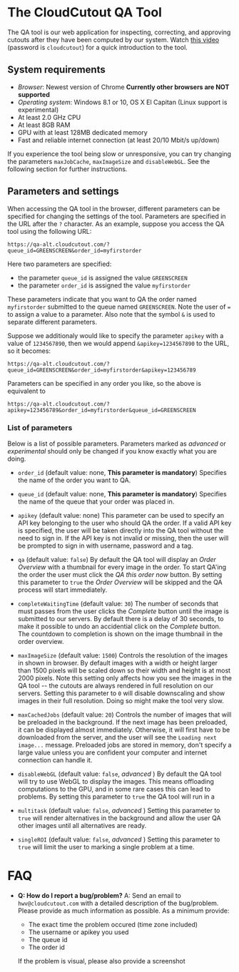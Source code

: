 # The CloudCutout QA Tool

The QA tool is our web application for inspecting, correcting, and approving cutouts
after they have been computed by our system. Watch [this video](https://vimeo.com/170768166) (password is `cloudcutout`) for a quick introduction to the tool.

## System requirements
- _Browser_: Newest version of Chrome **Currently other browsers are NOT supported**
- _Operating system_: Windows 8.1 or 10, OS X El Capitan (Linux support is experimental)
- At least 2.0 GHz CPU
- At least 8GB RAM
- GPU with at least 128MB dedicated memory 
- Fast and reliable internet connection (at least 20/10 Mbit/s up/down)

If you experience the tool being slow or unresponsive, you can try changing the parameters
`maxJobCache`, `maxImageSize` and `disableWebGL`. See the following section for further instructions.

## Parameters and settings
When accessing the QA tool in the browser, different parameters can be specified for changing the settings of the tool. Parameters are specified
in the URL after the `?` character. As an example, suppose you access the QA tool using the following URL:
```
https://qa-alt.cloudcutout.com/?queue_id=GREENSCREEN&order_id=myfirstorder
```
Here two parameters are specified:
- the parameter `queue_id` is assigned the value `GREENSCREEN`
- the parameter `order_id` is assigned the value `myfirstorder`

These parameters indicate that you want to QA the order named `myfirstorder` submitted to the queue named `GREENSCREEN`.
Note the user of `=` to assign a value to a parameter. Also note that the symbol `&` is used to separate different parameters.

Suppose we additionaly would like to specify the parameter `apikey` with a value of `1234567890`, then we would append `&apikey=1234567890` to the URL, so it becomes:
```
https://qa-alt.cloudcutout.com/?queue_id=GREENSCREEN&order_id=myfirstorder&apikey=123456789
```

Parameters can be specified in any order you like, so the above is equivalent to
```
https://qa-alt.cloudcutout.com/?apikey=123456789&order_id=myfirstorder&queue_id=GREENSCREEN
```

### List of parameters
Below is a list of possible parameters. Parameters marked as *advanced* or *experimental* should only be changed if you know exactly what you are doing.
- `order_id` (default value: none, **This parameter is mandatory**) 
    Specifies the name of the order you want to QA. 

- `queue_id` (default value: none, **This parameter is mandatory**) 
    Specifies the name of the queue that your order was placed in. 

- `apikey` (default value: none)
    This parameter can be used to specify an API key belonging to the user who should QA the order. If a valid API key is specified, the
user will be taken directly into the QA tool without the need to sign in. If the API key is not invalid or missing, then the user
will be prompted to sign in with username, password and a tag.

- `qa` (default value: `false`)
    By default the QA tool will display an *Order Overview* with a thumbnail for every image in the order. To start QA'ing the order the user must click the *QA this order now* button.
By setting this parameter to `true` the *Order Overview* will be skipped and the QA process will start immediately.

- `completeWaitingTime` (default value: `30`)
    The number of seconds that must passes from the user clicks the *Complete* button until the image is submitted to our servers. By default there is a delay of 30 seconds, 
    to make it possible to undo an accidential click on the *Complete* button. The countdown to completion is shown on the image thumbnail in the order overview.

- `maxImageSize` (default value: `1500`)
    Controls the resolution of the images in shown in browser. By default images with a width or height larger than 1500 pixels will be 
scaled down so their width and height is at most 2000 pixels. Note this setting only affects how you see the images in the QA tool -- 
the cutouts are always rendered in full resolution on our servers. Setting this parameter to `0` will disable downscaling and show
images in their full resolution. Doing so might make the tool very slow.

- `maxCachedJobs` (default value: `20`)
    Controls the number of images that will be preloaded in the background. If the next image has been preloaded, it can be displayed almost immediately. Otherwise, it will first have to 
    be downloaded from the server, and the user will see the `Loading next image...` message. Preloaded jobs are stored in memory, don't specify a large value unless you are confident your
    computer and internet connection can handle it.

- `disableWebGL` (default value: `false`, *advanced* )
    By default the QA tool will try to use WebGL to display the images. This means offloading computations to the GPU, and in some rare cases this can lead to problems. By setting this
    parameter to `true` the QA tool will run in a   

- `multitask` (default value: `false`, *advanced* )
    Setting this parameter to `true` will render alternatives in the background and allow the user QA other images until all alternatives are ready.

- `singleROI` (default value: `false`, *advanced* )
    Setting this parameter to `true` will limit the user to marking a single problem at a time.

# FAQ
- **Q: How do I report a bug/problem?**
A: Send an email to `hwv@cloudcutout.com` with a detailed description of the bug/problem. Please provide as much information as possible. As a minimum provide:
    - The exact time the problem occured (time zone included)
    - The username or apikey you used
    - The queue id
    - The order id

  If the problem is visual, please also provide a screenshot

 